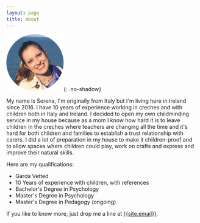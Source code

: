 ```yaml
---
layout: page
title: About
---
```


![Serena](assets/images/serena.png){: .no-shadow}

My name is Serena, I'm originally from Italy but I'm living here in Ireland since 2016. I have 10 years of experience working in creches and with children both in Italy and Ireland. I decided to open my own childminding service in my house because as a mom I know how hard it is to leave children in the creches where teachers are changing all the time and it's hard for both children and families to establish a trust relationship with carers. I did a lot of preparation in my house to make it children-proof and to allow spaces where children could play, work on crafts and express and improve their natural skills.

Here are my qualifications:
- Garda Vetted
- 10 Years of experience with children, with references
- Bachelor's Degree in Psychology
- Master's Degree in Psychology
- Master's Degree in Pedagogy (ongoing)

If you like to know more, just drop me a line at [{{site.email}}]({{site.email}}).
